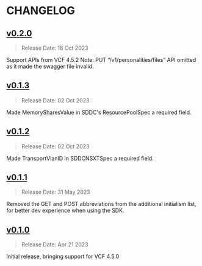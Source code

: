 # CHANGELOG

## [v0.2.0](https://github.com/vmware/vcf-sdk-go/releases/tag/v0.2.0)

> Release Date: 18 Oct 2023
 
Support APIs from VCF 4.5.2
Note: PUT “/v1/personalities/files” API omitted as it made the swagger file invalid.

## [v0.1.3](https://github.com/vmware/vcf-sdk-go/releases/tag/v0.1.3)

> Release Date: 02 Oct 2023

Made MemorySharesValue in SDDC's ResourcePoolSpec а required field.

## [v0.1.2](https://github.com/vmware/vcf-sdk-go/releases/tag/v0.1.2)

> Release Date: 02 Oct 2023

Made TransportVlanID in SDDCNSXTSpec а required field.

## [v0.1.1](https://github.com/vmware/vcf-sdk-go/releases/tag/v0.1.1)

> Release Date: 31 May 2023

Removed the GET and POST abbreviations from the additional initialism list, for better dev experience when using the SDK.

## [v0.1.0](https://github.com/vmware/vcf-sdk-go/releases/tag/v0.1.0)

> Release Date: Apr 21 2023

Initial release, bringing support for VCF 4.5.0
